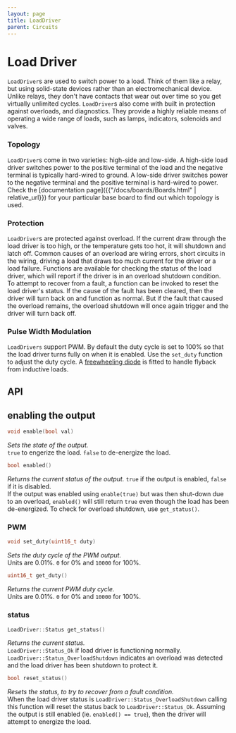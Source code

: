 ```yaml
---
layout: page
title: LoadDriver
parent: Circuits
---
```


# Load Driver
`LoadDriver`s are used to switch power to a load. Think of them like a relay, but using solid-state devices rather than an electromechanical device. Unlike relays, they don't have contacts that wear out over time so you get virtually unlimited cycles. `LoadDriver`s also come with built in protection against overloads, and diagnostics. They provide a highly reliable means of operating a wide range of loads, such as lamps, indicators, solenoids and valves.

### Topology
`LoadDriver`s come in two varieties: high-side and low-side. A high-side load driver switches power to the positive terminal of the load and the negative terminal is typically hard-wired to ground. A low-side driver switches power to the negative terminal and the positive terminal is hard-wired to power. Check the [documentation page]({{"/docs/boards/Boards.html" | relative_url}}) for your particular base board to find out which topology is used. 

### Protection
`LoadDriver`s are protected against overload. If the current draw through the load driver is too high, or the temperature gets too hot, it will shutdown and latch off. Common causes of an overload are wiring errors, short circuits in the wiring, driving a load that draws too much current for the driver or a load failure. Functions are available for checking the status of the load driver, which will report if the driver is in an overload shutdown condition. To attempt to recover from a fault, a function can be invoked to reset the load driver's status. If the cause of the fault has been cleared, then the driver will turn back on and function as normal. But if the fault that caused the overload remains, the overload shutdown will once again trigger and the driver will turn back off.   

### Pulse Width Modulation
`LoadDrivers` support PWM. By default the duty cycle is set to 100% so that the load driver turns fully on when it is enabled. Use the `set_duty` function to adjust the duty cycle. A [freewheeling diode](https://www.electronicshub.org/flyback-diode-or-freewheeling-diode/) is fitted to handle flyback from inductive loads. 

## API

## enabling the output
``` cpp
void enable(bool val)
```
*Sets the state of the output.*  
`true` to engerize the load. `false` to de-energize the load.

``` cpp
bool enabled()
```
*Returns the current status of the output.*
`true` if the output is enabled, `false` if it is disabled.  
If the output was enabled using `enable(true)` but was then shut-down due to an overload, `enabled()` will still return `true` even though the load has been de-energized. To check for overload shutdown, use `get_status()`.

### PWM

``` cpp
void set_duty(uint16_t duty)
```
*Sets the duty cycle of the PWM output.*  
Units are 0.01%. `0` for 0% and `10000` for 100%.

``` cpp
uint16_t get_duty()
```
*Returns the current PWM duty cycle.*  
Units are 0.01%. `0` for 0% and `10000` for 100%.

### status
``` cpp
LoadDriver::Status get_status()
```
*Returns the current status.*  
`LoadDriver::Status_Ok` if load driver is functioning normally.
`LoadDriver::Status_OverloadShutdown` indicates an overload was detected and the load driver has been shutdown to protect it.

``` cpp
bool reset_status()
```
*Resets the status, to try to recover from a fault condition.*  
When the load driver status is `LoadDriver::Status_OverloadShutdown` calling this function will reset the status back to `LoadDriver::Status_Ok`. Assuming the output is still enabled (ie. `enabled() == true`), then the driver will attempt to energize the load. 